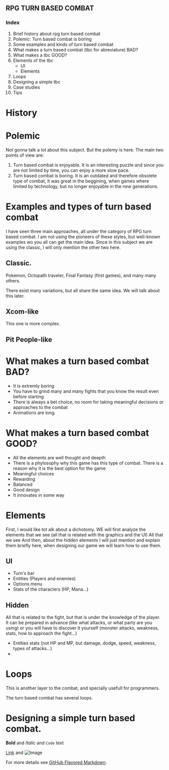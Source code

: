 ## RPG TURN BASED COMBAT


### Index
1. Brief history about rpg turn based combat
2. Polemic: Turn based combat is boring
3. Some examples and kinds of turn based combat
4. What makes a turn based combat (tbc for abreviature) BAD?
5. What makes a tbc GOOD?
6. Elements of the tbc
   - UI 
   - Elements
7. Loops
8. Designing a simple tbc
9. Case studies
10. Tips

# History

# Polemic
Not gonna talk a lot about this subject. But the polemy is here. 
The main two points of view are:
1. Turn based combat is enjoyable. It is an interesting puzzle and since you are not limited by time, you can enjoy a more slow pace.
2. Turn based combat is boring. It is an outdated and therefore obsolete type of combat, it was great in the beggining, when games where limited by technology, but no longer enjoyable in the new generations.


# Examples and types of turn based combat
I have seen three main approaches, all under the category of RPG turn based combat. I am not using the pioneers of these styles, but well-known examples wo you all can get the main idea.
Since in this subject we are using the classic, I will only mention the other two here.

## Classic.
Pokemon, Octopath traveler, Final Fantasy (first games), and many many others.



There exist many variations, but all share the same idea. We will talk about this later.

## Xcom-like
This one is more complex.

## Pit People-like


# What makes a turn based combat BAD?
 - It is extremly boring
 - You have to grind many and many fights that you know the result even before starting
 - There is always a bet choice, no room for taking meaningful decisions or approaches to the combat
 - Animations are long.

# What makes a turn based combat GOOD?
- All the elements are well thought and deepth
- There is a phylosophy why this game has this type of combat. There is a reason why it is the best option for the game
- Meaningful choices
- Rewarding
- Balanced
- Good design
- It innovates in some way

# Elements
First, I would like tot alk about a dichotomy. WE will first analyze the elements that we see (all that is related with the graphics and the UI) All that we see
And then, about the hidden elements
I will just mention and explain them briefly here, when designing our game we will learn how to use them.

## UI
- Turn's bar
- Entities (Players and enemies)
- Options menu
- Stats of the characters (HP, Mana...)

## Hidden
All that is related to the fight, but that is under the knowledge of the player. It can be prepared in advance (like what attacks, or what party are you using) or you will have to discover it yourself (monster attacks, weakness, stats, how to approach the fight...)

- Entities stats (not HP and MP, but damage, dodge, speed, weakness, types of attacks...)
- 


# Loops
This is another layer to the combat, and specially usefull for programmers.

The turn based combat has several loops.

# Designing a simple turn based combat.







**Bold** and _Italic_ and `Code` text

[Link](url) and ![Image](src)

For more details see [GitHub Flavored Markdown](https://guides.github.com/features/mastering-markdown/).

